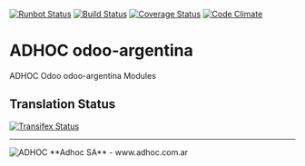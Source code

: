 [![Runbot Status](http://runbot.adhoc.com.ar/runbot/badge/flat/6/13.0.svg)](http://runbot.adhoc.com.ar/runbot/repo/github-com-ingadhoc-odoo-argentina-6)
[![Build Status](https://travis-ci.org/ingadhoc/odoo-argentina.svg?branch=13.0)](https://travis-ci.org/ingadhoc/odoo-argentina)
[![Coverage Status](https://coveralls.io/repos/ingadhoc/odoo-argentina/badge.png?branch=13.0)](https://coveralls.io/r/ingadhoc/odoo-argentina?branch=13.0)
[![Code Climate](https://codeclimate.com/github/ingadhoc/odoo-argentina/badges/gpa.svg)](https://codeclimate.com/github/ingadhoc/odoo-argentina)

# ADHOC odoo-argentina

ADHOC Odoo odoo-argentina Modules

[//]: # (addons)
[//]: # (end addons)

Translation Status
------------------
[![Transifex Status](https://www.transifex.com/projects/p/ingadhoc-odoo-argentina-13-0/chart/image_png)](https://www.transifex.com/projects/p/ingadhoc-odoo-argentina-13-0)

----

<img alt="ADHOC" src="http://fotos.subefotos.com/83fed853c1e15a8023b86b2b22d6145bo.png" />
**Adhoc SA** - www.adhoc.com.ar
